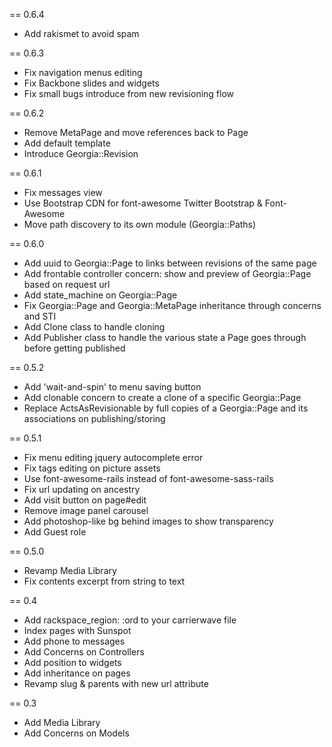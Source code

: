 == 0.6.4

- Add rakismet to avoid spam

== 0.6.3

- Fix navigation menus editing
- Fix Backbone slides and widgets
- Fix small bugs introduce from new revisioning flow

== 0.6.2

- Remove MetaPage and move references back to Page
- Add default template
- Introduce Georgia::Revision

== 0.6.1

- Fix messages view
- Use Bootstrap CDN for font-awesome Twitter Bootstrap & Font-Awesome
- Move path discovery to its own module (Georgia::Paths)

== 0.6.0

- Add uuid to Georgia::Page to links between revisions of the same page
- Add frontable controller concern: show and preview of Georgia::Page based on request url
- Add state_machine on Georgia::Page
- Fix Georgia::Page and Georgia::MetaPage inheritance through concerns and STI
- Add Clone class to handle cloning
- Add Publisher class to handle the various state a Page goes through before getting published

== 0.5.2

- Add 'wait-and-spin' to menu saving button
- Add clonable concern to create a clone of a specific Georgia::Page
- Replace ActsAsRevisionable by full copies of a Georgia::Page and its associations on publishing/storing

== 0.5.1

- Fix menu editing jquery autocomplete error
- Fix tags editing on picture assets
- Use font-awesome-rails instead of font-awesome-sass-rails
- Fix url updating on ancestry
- Add visit button on page#edit
- Remove image panel carousel
- Add photoshop-like bg behind images to show transparency
- Add Guest role

== 0.5.0

- Revamp Media Library
- Fix contents excerpt from string to text

== 0.4

- Add rackspace_region: :ord to your carrierwave file
- Index pages with Sunspot
- Add phone to messages
- Add Concerns on Controllers
- Add position to widgets
- Add inheritance on pages
- Revamp slug & parents with new url attribute

== 0.3

- Add Media Library
- Add Concerns on Models